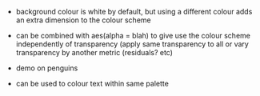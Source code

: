 

- background colour is white by default, but using a different colour adds an extra dimension to the colour scheme

- can be combined with aes(alpha = blah) to give use the colour scheme independently of transparency (apply same transparency to all or vary transparency by another metric (residuals? etc)

- demo on penguins

- can be used to colour text within same palette


